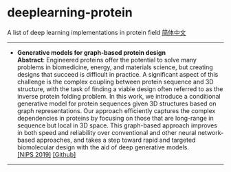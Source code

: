 # deeplearning-protein

A list of deep learning implementations in protein field  [简体中文](README-zh.md)

<hr>

* **Generative models for graph-based protein design**<br>
**Abstract**:  Engineered proteins offer the potential to solve many problems in biomedicine,
energy, and materials science, but creating designs that succeed is difficult in
practice. A significant aspect of this challenge is the complex coupling between
protein sequence and 3D structure, with the task of finding a viable design often
referred to as the inverse protein folding problem. In this work, we introduce a
conditional generative model for protein sequences given 3D structures based on
graph representations. Our approach efficiently captures the complex dependencies
in proteins by focusing on those that are long-range in sequence but local in 3D
space. This graph-based approach improves in both speed and reliability over
conventional and other neural network-based approaches, and takes a step toward
rapid and targeted biomolecular design with the aid of deep generative models.<br>
[[NIPS 2019]](http://papers.nips.cc/paper/9711-generative-models-for-graph-based-protein-design)
[[Github]](https://github.com/jingraham/neurips19-graph-protein-design)
------
